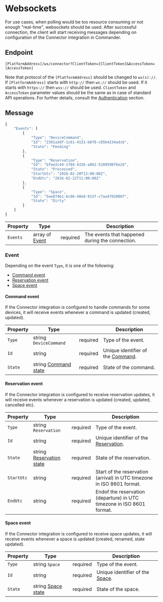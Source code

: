 # Websockets

For use cases, when polling would be too resource consuming or not enough "real-time", websockets should be used. After successful connection, the client will start receiving messages depending on configuration of the Connector integration in Commander.

## Endpoint

`[PlatformAddress]/ws/connector?ClientToken=[ClientToken]&AccessToken=[AccessToken]`

Note that protocol of the `[PlatformAddress]` should be changed to `ws(s)://`. If `[PlatformAddress]` starts with `http://` then `ws://` should be used. If it starts with `https://` then `wss://` should be used. `ClientToken` and `AccessToken` parameter values should be the same as in case of standard API operations. For further details, consult the [Authentication](guidelines.md#authentication) section.

## Message

```javascript
{
    "Events": [
        {
            "Type": "DeviceCommand",
            "Id": "2391a3df-1c61-4131-b6f8-c85b4234adcb",
            "State": "Pending"
        },
        {
            "Type": "Reservation",
            "Id": "bfee2c44-1f84-4326-a862-5289598f6e2d",
            "State": "Processed",
            "StartUtc": "2016-02-20T13:00:00Z",
            "EndUtc": "2016-02-22T11:00:00Z"
        },
        {
            "Type": "Space",
            "Id": "5ee074b1-6c86-48e8-915f-c7aa4702086f",
            "State": "Dirty"
        }
    ]
}
```

| Property | Type |  | Description |
| --- | --- | --- | --- |
| `Events` | array of [Event](websockets.md#event) | required | The events that happened during the connection. |

### Event

Depending on the event `Type`, it is one of the following:

* [Command event](websockets.md#command-event)
* [Reservation event](websockets.md#reservation-event)
* [Space event](websockets.md#space-event)

#### Command event

If the Connector integration is configured to handle commands for some devices, it will receive events whenever a command is updated \(created, updated\).

| Property | Type |  | Description |
| --- | --- | --- | --- |
| `Type` | string `DeviceCommand` | required | Type of the event. |
| `Id` | string | required | Unique identifier of the [Command](operations/integrations.md#command). |
| `State` | string [Command state](operations/integrations.md#command-state) | required | State of the command. |

#### Reservation event

If the Connector integration is configured to receive reservation updates, it will receive events whenever a reservation is updated \(created, updated, cancelled etc\).

| Property | Type |  | Description |
| --- | --- | --- | --- |
| `Type` | string `Reservation` | required | Type of the event. |
| `Id` | string | required | Unique identifier of the [Reservation](operations/reservations.md#reservation). |
| `State` | string [Reservation state](operations/reservations.md#reservation-state) | required | State of the reservation. |
| `StartUtc` | string | required | Start of the reservation \(arrival\) in UTC timezone in ISO 8601 format. |
| `EndUtc` | string | required | Endof the reservation \(departure\) in UTC timezone in ISO 8601 format. |

#### Space event

If the Connector integration is configured to receive space updates, it will receive events whenever a space is updated \(created, renamed, state updated\).

| Property | Type |  | Description |
| --- | --- | --- | --- |
| `Type` | string `Space` | required | Type of the event. |
| `Id` | string | required | Unique identifier of the [Space](operations/enterprises.md#space). |
| `State` | string [Space state](operations/enterprises.md#space-state) | required | State of the space. |

